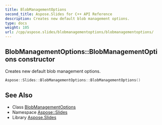 ```yaml
---
title: BlobManagementOptions
second_title: Aspose.Slides for C++ API Reference
description: Creates new default blob management options.
type: docs
weight: 105
url: /cpp/aspose.slides/blobmanagementoptions/blobmanagementoptions/
---
```

## BlobManagementOptions::BlobManagementOptions constructor


Creates new default blob management options.

```cpp
Aspose::Slides::BlobManagementOptions::BlobManagementOptions()
```

## See Also

* Class [BlobManagementOptions](../)
* Namespace [Aspose::Slides](../../)
* Library [Aspose.Slides](../../../)
